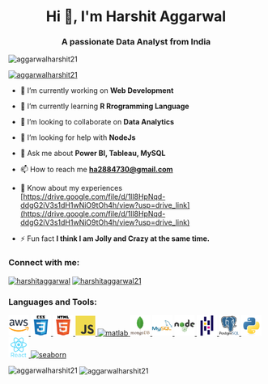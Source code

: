 <h1 align="center">Hi 👋, I'm Harshit Aggarwal</h1>
<h3 align="center">A passionate Data Analyst from India</h3>

<p align="left"> <img src="https://komarev.com/ghpvc/?username=aggarwalharshit21&label=Profile%20views&color=0e75b6&style=flat" alt="aggarwalharshit21" /> </p>

<p align="left"> <a href="https://github.com/ryo-ma/github-profile-trophy"><img src="https://github-profile-trophy.vercel.app/?username=aggarwalharshit21" alt="aggarwalharshit21" /></a> </p>

- 🔭 I’m currently working on **Web Development**

- 🌱 I’m currently learning **R Rrogramming Language**

- 👯 I’m looking to collaborate on **Data Analytics**

- 🤝 I’m looking for help with **NodeJs**

- 💬 Ask me about **Power BI, Tableau, MySQL**

- 📫 How to reach me **ha2884730@gmail.com**

- 📄 Know about my experiences [https://drive.google.com/file/d/1ll8HpNqd-ddgG2iV3s1dH1wNiO9tOh4h/view?usp=drive_link](https://drive.google.com/file/d/1ll8HpNqd-ddgG2iV3s1dH1wNiO9tOh4h/view?usp=drive_link)

- ⚡ Fun fact **I think I am Jolly and Crazy at the same time.**

<h3 align="left">Connect with me:</h3>
<p align="left">
<a href="https://linkedin.com/in/harshitaggarwal" target="blank"><img align="center" src="https://raw.githubusercontent.com/rahuldkjain/github-profile-readme-generator/master/src/images/icons/Social/linked-in-alt.svg" alt="harshitaggarwal" height="30" width="40" /></a>
<a href="https://auth.geeksforgeeks.org/user/harshitaggarwal21" target="blank"><img align="center" src="https://raw.githubusercontent.com/rahuldkjain/github-profile-readme-generator/master/src/images/icons/Social/geeks-for-geeks.svg" alt="harshitaggarwal21" height="30" width="40" /></a>
</p>

<h3 align="left">Languages and Tools:</h3>
<p align="left"> <a href="https://aws.amazon.com" target="_blank" rel="noreferrer"> <img src="https://raw.githubusercontent.com/devicons/devicon/master/icons/amazonwebservices/amazonwebservices-original-wordmark.svg" alt="aws" width="40" height="40"/> </a> <a href="https://www.w3schools.com/css/" target="_blank" rel="noreferrer"> <img src="https://raw.githubusercontent.com/devicons/devicon/master/icons/css3/css3-original-wordmark.svg" alt="css3" width="40" height="40"/> </a> <a href="https://www.w3.org/html/" target="_blank" rel="noreferrer"> <img src="https://raw.githubusercontent.com/devicons/devicon/master/icons/html5/html5-original-wordmark.svg" alt="html5" width="40" height="40"/> </a> <a href="https://developer.mozilla.org/en-US/docs/Web/JavaScript" target="_blank" rel="noreferrer"> <img src="https://raw.githubusercontent.com/devicons/devicon/master/icons/javascript/javascript-original.svg" alt="javascript" width="40" height="40"/> </a> <a href="https://www.mathworks.com/" target="_blank" rel="noreferrer"> <img src="https://upload.wikimedia.org/wikipedia/commons/2/21/Matlab_Logo.png" alt="matlab" width="40" height="40"/> </a> <a href="https://www.mongodb.com/" target="_blank" rel="noreferrer"> <img src="https://raw.githubusercontent.com/devicons/devicon/master/icons/mongodb/mongodb-original-wordmark.svg" alt="mongodb" width="40" height="40"/> </a> <a href="https://www.mysql.com/" target="_blank" rel="noreferrer"> <img src="https://raw.githubusercontent.com/devicons/devicon/master/icons/mysql/mysql-original-wordmark.svg" alt="mysql" width="40" height="40"/> </a> <a href="https://nodejs.org" target="_blank" rel="noreferrer"> <img src="https://raw.githubusercontent.com/devicons/devicon/master/icons/nodejs/nodejs-original-wordmark.svg" alt="nodejs" width="40" height="40"/> </a> <a href="https://pandas.pydata.org/" target="_blank" rel="noreferrer"> <img src="https://raw.githubusercontent.com/devicons/devicon/2ae2a900d2f041da66e950e4d48052658d850630/icons/pandas/pandas-original.svg" alt="pandas" width="40" height="40"/> </a> <a href="https://www.postgresql.org" target="_blank" rel="noreferrer"> <img src="https://raw.githubusercontent.com/devicons/devicon/master/icons/postgresql/postgresql-original-wordmark.svg" alt="postgresql" width="40" height="40"/> </a> <a href="https://www.python.org" target="_blank" rel="noreferrer"> <img src="https://raw.githubusercontent.com/devicons/devicon/master/icons/python/python-original.svg" alt="python" width="40" height="40"/> </a> <a href="https://reactjs.org/" target="_blank" rel="noreferrer"> <img src="https://raw.githubusercontent.com/devicons/devicon/master/icons/react/react-original-wordmark.svg" alt="react" width="40" height="40"/> </a> <a href="https://seaborn.pydata.org/" target="_blank" rel="noreferrer"> <img src="https://seaborn.pydata.org/_images/logo-mark-lightbg.svg" alt="seaborn" width="40" height="40"/> </a> </p>

<p><img align="left" src="https://github-readme-stats.vercel.app/api/top-langs?username=aggarwalharshit21&show_icons=true&locale=en&layout=compact" alt="aggarwalharshit21" /></p>

<p>&nbsp;<img align="center" src="https://github-readme-stats.vercel.app/api?username=aggarwalharshit21&show_icons=true&locale=en" alt="aggarwalharshit21" /></p>

